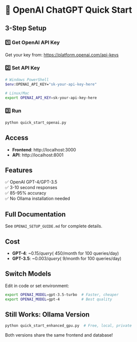 # 🚀 OpenAI ChatGPT Quick Start

## 3-Step Setup

### 1️⃣ Get OpenAI API Key
Get your key from: https://platform.openai.com/api-keys

### 2️⃣ Set API Key
```bash
# Windows PowerShell
$env:OPENAI_API_KEY="sk-your-api-key-here"

# Linux/Mac
export OPENAI_API_KEY=sk-your-api-key-here
```

### 3️⃣ Run
```bash
python quick_start_openai.py
```

## Access
- **Frontend**: http://localhost:3000
- **API**: http://localhost:8001

## Features
✅ OpenAI GPT-4/GPT-3.5  
✅ 3-10 second responses  
✅ 85-95% accuracy  
✅ No Ollama installation needed  

## Full Documentation
See `OPENAI_SETUP_GUIDE.md` for complete details.

## Cost
- **GPT-4**: ~$0.15/query (~$450/month for 100 queries/day)
- **GPT-3.5**: ~$0.003/query (~$9/month for 100 queries/day)

## Switch Models
Edit in code or set environment:
```bash
export OPENAI_MODEL=gpt-3.5-turbo  # Faster, cheaper
export OPENAI_MODEL=gpt-4          # Best quality
```

## Still Works: Ollama Version
```bash
python quick_start_enhanced_gpu.py  # Free, local, private
```

Both versions share the same frontend and database!

